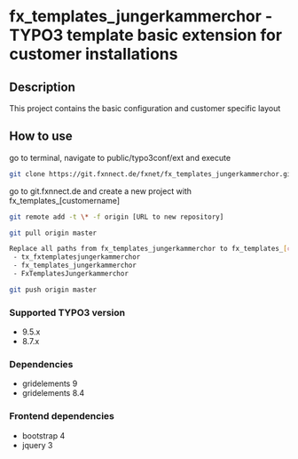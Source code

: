 # fx_templates_jungerkammerchor - TYPO3 template basic extension for customer installations

## Description
This project contains the basic configuration and customer specific layout

## How to use
go to terminal, navigate to public/typo3conf/ext and execute
````bash
git clone https://git.fxnnect.de/fxnet/fx_templates_jungerkammerchor.git
````
go to git.fxnnect.de and create a new project with fx_templates_[customername]
````bash
git remote add -t \* -f origin [URL to new repository]
````
````bash
git pull origin master
````
````bash
Replace all paths from fx_templates_jungerkammerchor to fx_templates_[customername]
 - tx_fxtemplatesjungerkammerchor
 - fx_templates_jungerkammerchor
 - FxTemplatesJungerkammerchor
````
````bash
git push origin master
````

### Supported TYPO3 version
* 9.5.x
* 8.7.x

### Dependencies
* gridelements 9
* gridelements 8.4

### Frontend dependencies
* bootstrap 4
* jquery 3
